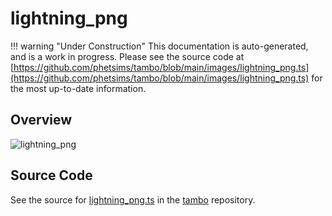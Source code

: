 # lightning_png

!!! warning "Under Construction"
    This documentation is auto-generated, and is a work in progress. Please see the source code at
    [https://github.com/phetsims/tambo/blob/main/images/lightning_png.ts](https://github.com/phetsims/tambo/blob/main/images/lightning_png.ts) for the most up-to-date information.

## Overview



<img id="doc-image" alt="lightning_png">
<script type="module">
import { lightning_png } from '/lib/scenerystack.esm.min.js';

if ( lightning_png instanceof HTMLImageElement ) {
  document.querySelector( '#doc-image' ).src = lightning_png.src;
}
else if ( Array.isArray( lightning_png ) ) {
  document.querySelector( '#doc-image' ).src = lightning_png[ 0 ].url;
}
</script>




## Source Code

See the source for [lightning_png.ts](https://github.com/phetsims/tambo/blob/main/images/lightning_png.ts) in the [tambo](https://github.com/phetsims/tambo) repository.
